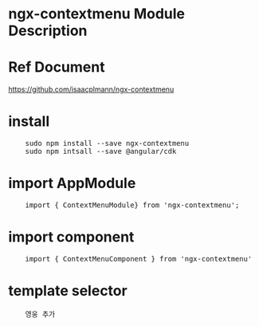 ngx-contextmenu Module Description
====================================
# Ref Document

<https://github.com/isaacplmann/ngx-contextmenu>

# install
<pre>
    sudo npm install --save ngx-contextmenu
    sudo npm intsall --save @angular/cdk
</pre>

# import AppModule
<pre>
    import { ContextMenuModule} from 'ngx-contextmenu'; 
</pre>

# import component
<pre>
    import { ContextMenuComponent } from 'ngx-contextmenu'
</pre>

# template selector
<pre>
    <ng-template contextMenuItem (excute) = "addHero('영웅을 추가합니다')">영웅 추가</ng-template>
</pre>


